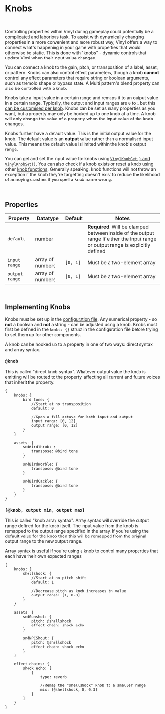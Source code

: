 # Knobs

&nbsp;

Controlling properties within Vinyl during gameplay could potentially be a complicated and laborious task. To assist with dynamically changing properties in a more convenient and more robust way, Vinyl offers a way to connect what's happening in your game with properties that would otherwise be static. This is done with "knobs" - dynamic controls that update Vinyl when their input value changes.

You can connect a knob to the gain, pitch, or transposition of a label, asset, or pattern. Knobs can also control effect parameters, though a knob **cannot** control any effect parameters that require string or boolean arguments, such as tremolo shape or bypass state. A Multi pattern's blend property can also be controlled with a knob.

Knobs take a input value in a certain range and remaps it to an output value in a certain range. Typically, the output and input ranges are `0` to `1` but this [can be customised per knob](Config-File). Knobs can be set as many properties as you want, but a property may only be hooked up to one knob at a time. A knob will only change the value of a property when the input value of the knob changes.

Knobs further have a default value. This is the initial output value for the knob. The default value is an **output** value rather than a normalised input value. This means the default value is limited within the knob's output range.

You can get and set the input value for knobs using [`VinylKnobGet()` and `VinylKnobSet()`](Knobs). You can also check if a knob exists or reset a knob using other [knob functions](Knobs). Generally speaking, knob functions will not throw an exception if the knob they're targetting doesn't exist to reduce the likelihood of annoying crashes if you spell a knob name wrong.

&nbsp;

## Properties

|Property      |Datatype        |Default |Notes                                                                                                                           |
|--------------|----------------|--------|--------------------------------------------------------------------------------------------------------------------------------|
|`default`     |number          |        |**Required.** Will be clamped between inside of the output range if either the input range or output range is explicitly defined|
|`input range` |array of numbers|`[0, 1]`|Must be a two-element array                                                                                                     |
|`output range`|array of numbers|`[0, 1]`|Must be a two-element array                                                                                                     |

&nbsp;

## Implementing Knobs

Knobs must be set up in the [configuration file](Config-File). Any numerical property - so **not** a boolean and **not** a string - can be adjusted using a knob. Knobs must first be defined in the `knobs: {}` struct in the configuration file before trying to set them up for other components.

A knob can be hooked up to a property in one of two ways: direct syntax and array syntax.

### `@knob`

This is called "direct knob syntax". Whatever output value the knob is emitting will be routed to the property, affecting all current and future voices that inherit the property.

```
{
	knobs: {
		bird tone: {
			//Start at no transposition
			default: 0

			//Span a full octave for both input and output
			input range: [0, 12]
			output range: [0, 12]
		}
	}

	assets: {
		sndBirdThrob: {
			transpose: @bird tone
		}

		sndBirdWorble: {
			transpose: @bird tone
		}

		sndBirdCackle: {
			transpose: @bird tone
		}
	}
}
```

### `[@knob, output min, output max]`

This is called "knob array syntax". Array syntax will override the output range defined for the knob itself. The input value from the knob is remapped to the output range specified in the array. If you're using the default value for the knob then this will be remapped from the original output range to the new output range.

Array syntax is useful if you're using a knob to control many properties that each have their own expected ranges.

```
{
	knobs: {
		shellshock: {
			//Start at no pitch shift
			default: 1

			//Decrease pitch as knob increases in value
			output range: [1, 0.8]
		}
	}

	assets: {
		sndGunshot: {
			pitch: @shellshock
			effect chain: shock echo
		}

		sndNPCShout: {
			pitch: @shellshock
			effect chain: shock echo
		}
	}

	effect chains: {
		shock echo: [
			{
				type: reverb

				//Remap the "shellshock" knob to a smaller range
				mix: [@shellshock, 0, 0.3]
			}
		]
	}
}
```
